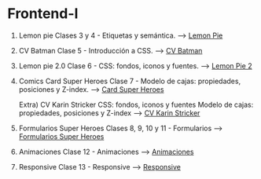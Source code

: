 # Frontend-I

1) Lemon pie
Clases 3 y 4 - Etiquetas y semántica. -->  [Lemon Pie](https://strickerkarin.github.io/Frontend-I/LemonPie/index.html) 

2) CV Batman
Clase 5 - Introducción a CSS. -->   [CV Batman](https://strickerkarin.github.io/Frontend-I/CVBatman/index.html)

3) Lemon pie 2.0
Clase 6 - CSS: fondos, iconos y fuentes. -->  [Lemon Pie 2](https://strickerkarin.github.io/Frontend-I/LemonPie2/index.html)


4) Comics Card Super Heroes
Clase 7 - Modelo de cajas: propiedades, posiciones y Z-index. -->  [Card Super Heroes](https://strickerkarin.github.io/Frontend-I/CardSuperHeroes/index.html)

   Extra) CV Karin Stricker
CSS: fondos, iconos y fuentes 
Modelo de cajas: propiedades, posiciones y Z-index -->  [CV Karin Stricker](https://strickerkarin.github.io/Frontend-I/CVKarinStricker/index.html)

5) Formularios Super Heroes
Clases 8, 9, 10 y 11 - Formularios  --> [Formularios Super Heroes](https://strickerkarin.github.io/Frontend-I/FormulariosHeroes/index.html)

6) Animaciones
Clase 12 - Animaciones  --> [Animaciones](https://strickerkarin.github.io/Frontend-I/Animaciones/index.html)

7) Responsive
Clase 13 - Responsive  --> [Responsive](https://strickerkarin.github.io/Frontend-I/Responsive/index.html)
